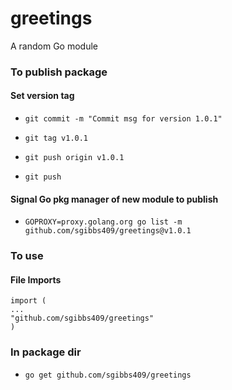 # greetings
A random Go module

### To publish package

#### Set version tag

- `git commit -m "Commit msg for version 1.0.1"`

- `git tag v1.0.1`

- `git push origin v1.0.1`

- `git push`

#### Signal Go pkg manager of new module to publish

- `GOPROXY=proxy.golang.org go list -m github.com/sgibbs409/greetings@v1.0.1`


### To use

#### File Imports

	import ( 
	...
	"github.com/sgibbs409/greetings"
	)

### In package dir

- `go get github.com/sgibbs409/greetings`

	
